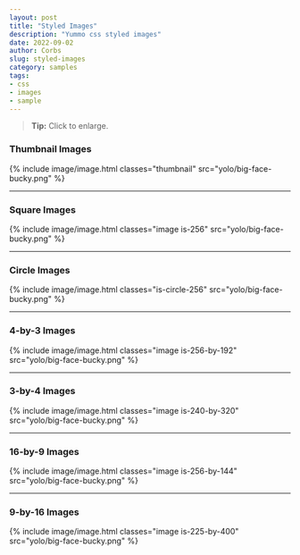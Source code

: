 ```yaml
---
layout: post
title: "Styled Images"
description: "Yummo css styled images"
date: 2022-09-02
author: Corbs
slug: styled-images
category: samples
tags:
- css
- images
- sample
---
```


> __Tip:__ Click to enlarge.

### Thumbnail Images

{%
  include image/image.html
  classes="thumbnail"
  src="yolo/big-face-bucky.png"
%}

---

### Square Images

{%
  include image/image.html
  classes="image is-256"
  src="yolo/big-face-bucky.png"
%}

---

### Circle Images

{%
  include image/image.html
  classes="is-circle-256"
  src="yolo/big-face-bucky.png"
%}

---

### 4-by-3 Images

{%
  include image/image.html
  classes="image is-256-by-192"
  src="yolo/big-face-bucky.png"
%}

---

### 3-by-4 Images

{%
  include image/image.html
  classes="image is-240-by-320"
  src="yolo/big-face-bucky.png"
%}

---

### 16-by-9 Images

{%
  include image/image.html
  classes="image is-256-by-144"
  src="yolo/big-face-bucky.png"
%}

---

### 9-by-16 Images

{%
  include image/image.html
  classes="image is-225-by-400"
  src="yolo/big-face-bucky.png"
%}

